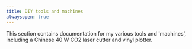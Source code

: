 ```yaml
---
title: DIY tools and machines
alwaysopen: true
---
```


This section contains documentation for my various tools and 'machines', including a Chinese 40 W CO2 laser cutter and vinyl plotter.
